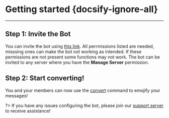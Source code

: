# Getting started {docsify-ignore-all}
---

## **Step 1: Invite the Bot**
You can invite the bot using [this link](https://discord.com/oauth2/authorize?client_id=673994042450903089&scope=bot&permissions=347200). All perrmissions listed are needed, misssing ones can make the bot not working as intended. If these permissions are not present some functions may not work. The bot can be invited to any server where you have the **Manage Server** permission.

## **Step 2: Start converting!**
You and your members can now use the [convert](all/convert.md) command to emojify your messages! 

?> If you have any issues configuring the bot, please join our [support server](https://discord.gg/MTwj6wG) to receive assistance!
